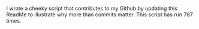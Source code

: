I wrote a cheeky script that contributes to my Github by updating this ReadMe to illustrate why more than commits matter. This script has run 787 times.